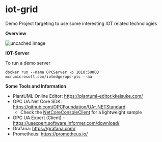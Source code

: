 # iot-grid
Demo Project targeting to use some interesting IOT related technologies

**Overview**

![uncached image](http://www.plantuml.com/plantuml/proxy?cache=no&src=https://raw.githubusercontent.com/pcbl/iot-grid/master/diagrams/overview.plantuml)

**IOT-Server**

To run a demo server
```
docker run --name OPCServer -p 1010:50000 mcr.microsoft.com/iotedge/opc-plc --aa
```

**Some Tools and Information**

 - PlantUML Online Editor: https://plantuml-editor.kkeisuke.com/
 - OPC UA.Net Core SDK: https://github.com/OPCFoundation/UA-.NETStandard
   - Check the [NetCoreConsoleClient](https://github.com/OPCFoundation/UA-.NETStandard/tree/master/SampleApplications/Samples/NetCoreConsoleClient) for a lightweight sample
 - OPC UA Expert (Client) - https://uaexpert.software.informer.com/download/
 - Grafana: https://grafana.com/
 - Prometheus: https://prometheus.io/
 
 
  
